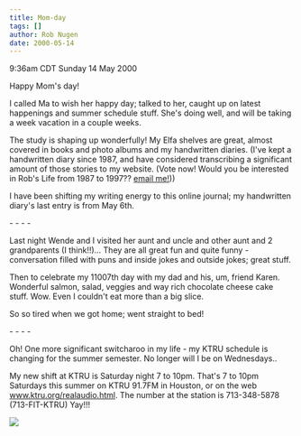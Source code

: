 ```yaml
---
title: Mom-day
tags: []
author: Rob Nugen
date: 2000-05-14
---
```


<title>Ma's day 2000</title>
<p class=date>9:36am CDT Sunday 14 May 2000</p>

<p>Happy Mom's day!

<p>I called Ma to wish her happy day; talked to her, caught up on
latest happenings and summer schedule stuff.  She's doing well, and
will be taking a week vacation in a couple weeks.

<p>The study is shaping up wonderfully!  My Elfa shelves are great,
almost covered in books and photo albums and my handwritten diaries.
(I've kept a handwritten diary since 1987, and have considered
transcribing a significant amount of those stories to my website.
(Vote now!  Would you be interested in Rob's Life from 1987 to 1997??
<a href="mailto:thunderrabbitATcheerfulDOTcom">email me!</a>))

<p>I have been shifting my writing energy to this online journal; my
handwritten diary's last entry is from May 6th.

<p>- - - -

<p>Last night Wende and I visited her aunt and uncle and other aunt
and 2 grandparents (I think!!)... They are all great fun and quite
funny - conversation filled with puns and inside jokes and outside
jokes; great stuff.

<p>Then to celebrate my 11007th day with my dad and his, um, friend
Karen.  Wonderful salmon, salad, veggies and way rich chocolate cheese
cake stuff.  Wow.  Even I couldn't eat more than a big slice.

<p>So so tired when we got home; went straight to bed!

<p>- - - -

<p>Oh!  One more significant switcharoo in my life - my KTRU schedule is changing for the summer semester.  No longer will I be on Wednesdays..

<p>My new shift at KTRU is Saturday night 7 to 10pm.  That's 7 to 10pm
Saturdays this summer on KTRU 91.7FM in Houston, or on the web <a
href="http://www.ktru.org/realaudio.html">www.ktru.org/realaudio.html</a>.
The number at the station is 713-348-5878 (713-FIT-KTRU) Yay!!!

<p><img src='/images/rob/wL-ROB.gif'>

